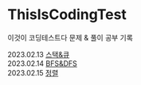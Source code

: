 # ThisIsCodingTest
이것이 코딩테스트다 문제 &amp; 풀이 공부 기록

2023.02.13 [스택&큐](https://github.com/choidahye99/ThisIsCodingTest/tree/main/230213#readme)<br>
2023.02.14 [BFS&DFS](https://github.com/choidahye99/ThisIsCodingTest/blob/main/230214/README.md)<br>
2023.02.15 [정렬](https://github.com/choidahye99/ThisIsCodingTest/blob/main/230215/README.md)

